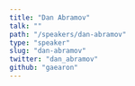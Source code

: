 ```yaml
---
title: "Dan Abramov"
talk: ""
path: "/speakers/dan-abramov"
type: "speaker"
slug: "dan-abramov"
twitter: "dan_abramov"
github: "gaearon"
---
```


